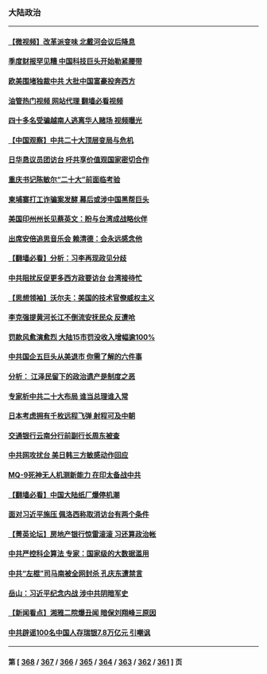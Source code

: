 ### 大陆政治
---
#### [【微视频】改革派变味 北戴河会议后降息](../../pages/ncid277/n13807743.md?08230045) 
#### [季度财报罕见糟 中国科技巨头开始勒紧腰带](../../pages/ncid277/n13807769.md?08230045) 
#### [欧美围堵独裁中共 大批中国富豪投奔西方](../../pages/ncid277/n13807782.md?08230045) 
#### [油管热门视频 网站代理 翻墙必看视频](http://209.222.30.114:81/youtube.html?08230045)
#### [四十多名受骗越南人逃离华人赌场 视频曝光](../../pages/ncid277/n13807700.md?08230045) 
#### [【中国观察】中共二十大顶层变局与危机](../../pages/ncid277/n13807625.md?08230045) 
#### [日华恳议员团访台 吁共享价值观国家密切合作](../../pages/ncid277/n13807645.md?08230045) 
#### [重庆书记陈敏尔“二十大”前面临考验](../../pages/ncid277/n13807462.md?08230045) 
#### [柬埔寨打工诈骗案发酵 幕后或涉中国黑帮巨头](../../pages/ncid277/n13807616.md?08230045) 
#### [美国印州州长见蔡英文：盼与台湾成战略伙伴](../../pages/ncid277/n13807538.md?08230045) 
#### [出席安倍追思音乐会 赖清德：会永远感念他](../../pages/ncid277/n13807457.md?08230045) 
#### [【翻墙必看】分析：习李再现政见分歧](../../pages/ncid277/n13807400.md?08230045) 
#### [中共阻扰反促更多西方政要访台 台湾接待忙](../../pages/ncid277/n13807337.md?08230045) 
#### [【思想领袖】沃尔夫：美国的技术官僚威权主义](../../pages/ncid277/n13798274.md?08230045) 
#### [李克强提黄河长江不倒流安抚民众 反遭呛](../../pages/ncid277/n13807300.md?08230045) 
#### [罚款风愈演愈烈 大陆15市罚没收入增幅逾100%](../../pages/ncid277/n13807273.md?08230045) 
#### [中共国企五巨头从美退市 你需了解的六件事](../../pages/ncid277/n13807245.md?08230045) 
#### [分析： 江泽民留下的政治遗产是制度之恶](../../pages/ncid277/n13806972.md?08230045) 
#### [专家析中共二十大布局 谁当总理谁入常](../../pages/ncid277/n13807204.md?08230045) 
#### [日本考虑拥有千枚远程飞弹 射程可及中朝](../../pages/ncid277/n13807125.md?08230045) 
#### [交通银行云南分行前副行长周东被查](../../pages/ncid277/n13806993.md?08230045) 
#### [中共网攻扰台 美日韩三方敏感动作回应](../../pages/ncid277/n13806968.md?08230045) 
#### [MQ-9死神无人机测新能力 在印太备战中共](../../pages/ncid277/n13805652.md?08230045) 
#### [【翻墙必看】中国大陆纸厂爆停机潮](../../pages/ncid277/n13806894.md?08230045) 
#### [面对习近平施压 佩洛西称取消访台有两个条件](../../pages/ncid277/n13806776.md?08230045) 
#### [【菁英论坛】房地产银行惊雷滚滚 习还算政治帐](../../pages/ncid277/n13806740.md?08230045) 
#### [中共严控科企算法 专家：国家级的大数据滥用](../../pages/ncid277/n13806738.md?08230045) 
#### [中共“左棍”司马南被全网封杀 孔庆东遭禁言](../../pages/ncid277/n13806736.md?08230045) 
#### [岳山：习近平纪念内战 涉中共阴暗军史](../../pages/ncid277/n13806669.md?08230045) 
#### [【新闻看点】湘雅二院爆丑闻 暗保刘翔峰三原因](../../pages/ncid277/n13806299.md?08230045) 
#### [中共辟谣100名中国人存瑞银7.8万亿元 引嘲讽](../../pages/ncid277/n13806591.md?08230045) 

---
#### 第 [ [368](./368.md?08230045) / [367](./367.md?08230045) / [366](./366.md?08230045) / [365](./365.md?08230045) / [364](./364.md?08230045) / [363](./363.md?08230045) / [362](./362.md?08230045) / [361](./361.md?08230045) ] 页
